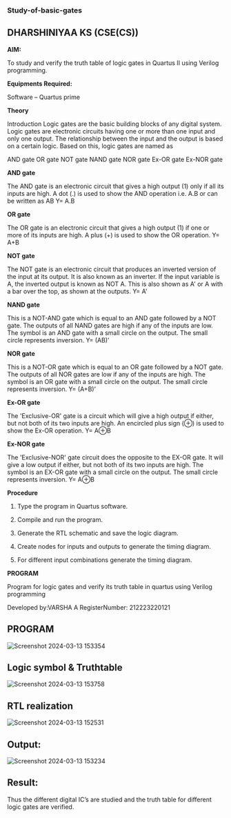 ### Study-of-basic-gates
## DHARSHINIYAA KS (CSE(CS))
**AIM:** 

To study and verify the truth table of logic gates in Quartus II using Verilog programming.

**Equipments Required:**

Software – Quartus prime 

**Theory**

Introduction Logic gates are the basic building blocks of any digital system. Logic gates are electronic circuits having one or more than one input and only one output. The relationship between the input and the output is based on a certain logic. Based on this, logic gates are named as

AND gate OR gate NOT gate NAND gate NOR gate Ex-OR gate Ex-NOR gate

**AND gate**

The AND gate is an electronic circuit that gives a high output (1) only if all its inputs are high. A dot (.) is used to show the AND operation i.e. A.B or can be written as AB
Y= A.B

**OR gate** 

The OR gate is an electronic circuit that gives a high output (1) if one or more of its inputs are high. A plus (+) is used to show the OR operation.
Y= A+B

**NOT gate**

The NOT gate is an electronic circuit that produces an inverted version of the input at its output. It is also known as an inverter. If the input variable is A, the inverted output is known as NOT A. This is also shown as A' or A with a bar over the top, as shown at the outputs.
Y= A'

**NAND gate**

This is a NOT-AND gate which is equal to an AND gate followed by a NOT gate. The outputs of all NAND gates are high if any of the inputs are low. The symbol is an AND gate with a small circle on the output. The small circle represents inversion.
Y= (AB)’

**NOR gate**

This is a NOT-OR gate which is equal to an OR gate followed by a NOT gate. The outputs of all NOR gates are low if any of the inputs are high. The symbol is an OR gate with a small circle on the output. The small circle represents inversion.
Y= (A+B)’

**Ex-OR gate**

The 'Exclusive-OR' gate is a circuit which will give a high output if either, but not both of its two inputs are high. An encircled plus sign (⊕) is used to show the Ex-OR operation.
Y= A⊕B

**Ex-NOR gate**

The 'Exclusive-NOR' gate circuit does the opposite to the EX-OR gate. It will give a low output if either, but not both of its two inputs are high. The symbol is an EX-OR gate with a small circle on the output. The small circle represents inversion.
Y= A⊕B

**Procedure** 

1.	Type the program in Quartus software.

2.	Compile and run the program.

3.	Generate the RTL schematic and save the logic diagram.

4.	Create nodes for inputs and outputs to generate the timing diagram.

5.	For different input combinations generate the timing diagram.


**PROGRAM**

Program for logic gates and verify its truth table in quartus using Verilog programming

 Developed by:VARSHA A
 RegisterNumber: 212223220121

 ## PROGRAM
 ![Screenshot 2024-03-13 153354](https://github.com/04Varsha/study-of-basic-gates/assets/149035374/91cd9c06-dc03-4c8c-9aca-5f9e3eab0189)

## Logic symbol & Truthtable
![Screenshot 2024-03-13 153758](https://github.com/04Varsha/study-of-basic-gates/assets/149035374/f9705d15-097d-41f0-938e-727ac8c817fe)

## RTL realization 
![Screenshot 2024-03-13 152531](https://github.com/04Varsha/study-of-basic-gates/assets/149035374/523d3d1f-416e-46fc-b087-8e2e92053a69)

## Output:
![Screenshot 2024-03-13 153234](https://github.com/04Varsha/study-of-basic-gates/assets/149035374/f207de9e-70e8-480c-805b-7bba6eba26d7)

## Result: 
Thus the different digital IC’s are studied and the truth table for different logic gates are verified.

